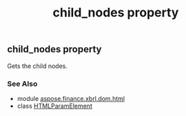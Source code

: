 ﻿---
title: child_nodes property
second_title: Aspose.Finance for Python via .NET API References
description: 
type: docs
weight: 230
url: /python-net/aspose.finance.xbrl.dom.html/htmlparamelement/child_nodes/
is_root: false
---

## child_nodes property


Gets the child nodes.

### See Also
* module [aspose.finance.xbrl.dom.html](../../)
* class [HTMLParamElement](/finance/python-net/aspose.finance.xbrl.dom.html/htmlparamelement)
